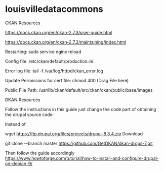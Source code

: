 # louisvilledatacommons

CKAN Resources

https://docs.ckan.org/en/ckan-2.7.3/user-guide.html

https://docs.ckan.org/en/ckan-2.7.3/maintaining/index.html

Restarting: sudo service nginx reload

Config file: /etc/ckan/default/production.ini

Error log file: tail -f  /var/log/httpd/ckan_error.log

Update Permissions for cert file: chmod 400 (Drag File  here)

Public File Path:  /usr/lib/ckan/default/src/ckan/ckan/public/base/images

DKAN Resources

Follow the instructions in this guide just change the code part of obtaining the drupal source code:

Instead of

wget https://ftp.drupal.org/files/projects/drupal-8.3.4.zip
Download

git clone --branch master https://github.com/GetDKAN/dkan-drops-7.git 

Then follow the guide accordingly
https://www.howtoforge.com/tutorial/how-to-install-and-configure-drupal-on-debian-9/
